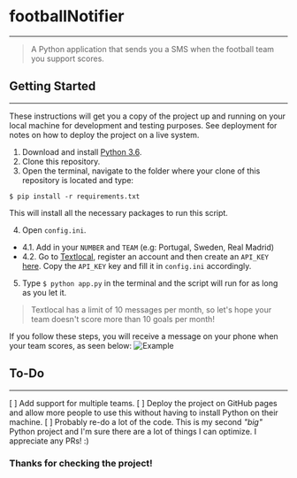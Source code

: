 # footballNotifier
---
> A Python application that sends you a SMS when the football team you support scores.

## Getting Started
---
These instructions will get you a copy of the project up and running on your local machine for development and testing purposes. See deployment for notes on how to deploy the project on a live system.

1. Download and install [Python 3.6](https://www.python.org/downloads/).
2. Clone this repository.
3. Open the terminal, navigate to the folder where your clone of this repository is located and type:
  
  `$ pip install -r requirements.txt`

  This will install all the necessary packages to run this script.

4. Open `config.ini`.
  * 4.1. Add in your `NUMBER` and `TEAM` (e.g: Portugal, Sweden, Real Madrid)
  * 4.2. Go to [Textlocal](https://www.textlocal.com/), register an account and then create an `API_KEY` [here](https://control.txtlocal.co.uk/settings/apikeys/). Copy the `API_KEY` key and fill it in `config.ini` accordingly.
5. Type `$ python app.py` in the terminal and the script will run for as long as you let it.

> Textlocal has a limit of 10 messages per month, so let's hope your team doesn't score more than 10 goals per month!

If you follow these steps, you will receive a message on your phone when your team scores, as seen below:
![Example](https://i.imgur.com/lP7ULoi.png)

## To-Do
---
[ ] Add support for multiple teams.
[ ] Deploy the project on GitHub pages and allow more people to use this without having to install Python on their machine.
[ ] Probably re-do a lot of the code. This is my second *"big"* Python project and I'm sure there are a lot of things I can optimize. I appreciate any PRs! :)

### Thanks for checking the project!
